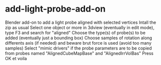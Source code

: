 # add-light-probe-add-on
Blender add-on to add a light probe aligned with selected vertices
Intall the zip as usual
Select one object or more in 3dview (eventually in edit mode), type  F3 and search for "aligned"
Choose the type(s) of probe(s) to be added (eventually just a bounding box)
Choose samples of rotation along differents axis (if needed) and beware brut force is used (avoid too many samples)
Select "mimic drivers" if the probe parameters are to be copied from probes named "AlignedCubeMapBase" and "AlignedIrrVolBas"
Press OK et voila

